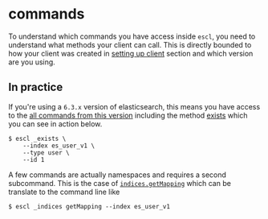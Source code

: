 # commands

To understand which commands you have access inside `escl`, you need to
understand what methods your client can call. This is directly bounded to how
your client was created in [setting up client](setting-up-client.md) section and
which version are you using.

## In practice

If you're using a `6.3.x` version of elasticsearch, this means you have access
to the [all commands from this
version](https://www.elastic.co/guide/en/elasticsearch/client/javascript-api/current/api-reference-6-3.html)
including the method
[exists](https://www.elastic.co/guide/en/elasticsearch/client/javascript-api/current/api-reference-6-3.html#api-exists-6-3)
which you can see in action below.

``` shell
$ escl _exists \
    --index es_user_v1 \
    --type user \
    --id 1
```

A few commands are actually namespaces and requires a second subcommand. This is
the case of
[`indices.getMapping`](https://www.elastic.co/guide/en/elasticsearch/client/javascript-api/current/api-reference-6-3.html#api-indices-getmapping-6-3)
which can be translate to the command line like

``` shell
$ escl _indices getMapping --index es_user_v1
```
